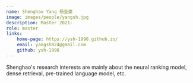```yaml
--- 
name: Shenghao Yang 杨圣豪 
image: images/people/yangsh.jpg  
description: Master 2021-  
role: master  
links:  
    home-page: https://ysh-1998.github.io/  
    email: yangsh824@gmail.com  
    github: ysh-1998  
---
```


Shenghao's research interests are mainly about the neural ranking model, dense retrieval, pre-trained language model, etc.